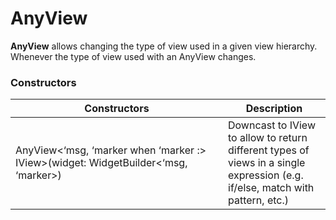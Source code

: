 # AnyView

**AnyView** allows changing the type of view used in a given view hierarchy. Whenever the type of view used with an AnyView changes.

### Constructors&#x20;

<table><thead><tr><th width="324">Constructors</th><th>Description</th></tr></thead><tbody><tr><td>AnyView&#x3C;‘msg, ‘marker when ‘marker :> IView>(widget: WidgetBuilder&#x3C;‘msg, ‘marker>)</td><td>Downcast to IView to allow to return different types of views in a single expression (e.g. if/else, match with pattern, etc.)</td></tr></tbody></table>
